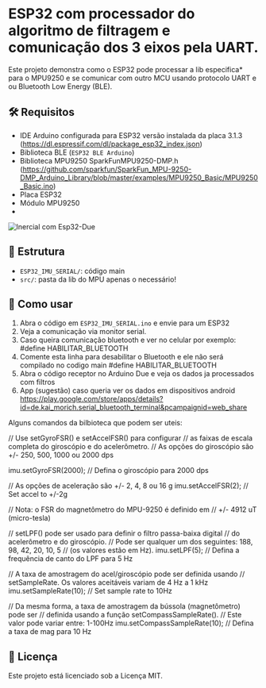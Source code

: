 # ESP32 com processador do algoritmo de filtragem e comunicação dos 3 eixos pela UART.

Este projeto demonstra como o ESP32 pode processar a lib especifica* para o MPU9250 e se comunicar com outro MCU usando protocolo UART e ou Bluetooth Low Energy (BLE).

## 🛠 Requisitos
- IDE Arduino configurada para ESP32 versão instalada da placa 3.1.3     (https://dl.espressif.com/dl/package_esp32_index.json)
- Biblioteca BLE (`ESP32 BLE Arduino`)
- Biblioteca MPU9250 SparkFunMPU9250-DMP.h (https://github.com/sparkfun/SparkFun_MPU-9250-DMP_Arduino_Library/blob/master/examples/MPU9250_Basic/MPU9250_Basic.ino)
- Placa ESP32
- Módulo MPU9250
- 

![Inercial com Esp32-Due](https://github.com/user-attachments/assets/6fc33b54-6482-4022-824e-75437559d6f6)

  
## 📂 Estrutura
- `ESP32_IMU_SERIAL/`: código main
- `src/`: pasta da lib do MPU apenas o necessário!

## 🚀 Como usar
1. Abra o código em `ESP32_IMU_SERIAL.ino` e envie para um ESP32
2. Veja a comunicação via monitor serial.
3. Caso queira comunicação bluetooth e ver no celular por exemplo: #define HABILITAR_BLUETOOTH
4. Comente esta linha para desabilitar o Bluetooth e ele não será compilado no codigo main #define HABILITAR_BLUETOOTH  
5. Abra o código receptor no Arduino Due e veja os dados ja processados com filtros
6. App (sugestão) caso queria ver os dados em dispositivos android https://play.google.com/store/apps/details?id=de.kai_morich.serial_bluetooth_terminal&pcampaignid=web_share

Alguns comandos da bilbioteca que podem ser uteis:


  // Use setGyroFSR() e setAccelFSR() para configurar
  // as faixas de escala completa do giroscópio e do acelerômetro.
  // As opções do giroscópio são +/- 250, 500, 1000 ou 2000 dps
  
  imu.setGyroFSR(2000); // Defina o giroscópio para 2000 dps
  
  
  // As opções de aceleração são +/- 2, 4, 8 ou 16 g
  imu.setAccelFSR(2); // Set accel to +/-2g

  // Nota: o FSR do magnetômetro do MPU-9250 é definido em
  // +/- 4912 uT (micro-tesla)


  // setLPF() pode ser usado para definir o filtro passa-baixa digital
  // do acelerômetro e do giroscópio.
  // Pode ser qualquer um dos seguintes: 188, 98, 42, 20, 10, 5
  // (os valores estão em Hz).
  imu.setLPF(5); // Defina a frequência de canto do LPF para 5 Hz

  // A taxa de amostragem do acel/giroscópio pode ser definida usando
  // setSampleRate. Os valores aceitáveis ​​variam de 4 Hz a 1 kHz
  imu.setSampleRate(10); // Set sample rate to 10Hz

  // Da mesma forma, a taxa de amostragem da bússola (magnetômetro) pode ser
  // definida usando a função setCompassSampleRate().
  // Este valor pode variar entre: 1-100Hz
  imu.setCompassSampleRate(10); // Defina a taxa de mag para 10 Hz


## 📄 Licença
Este projeto está licenciado sob a Licença MIT.
